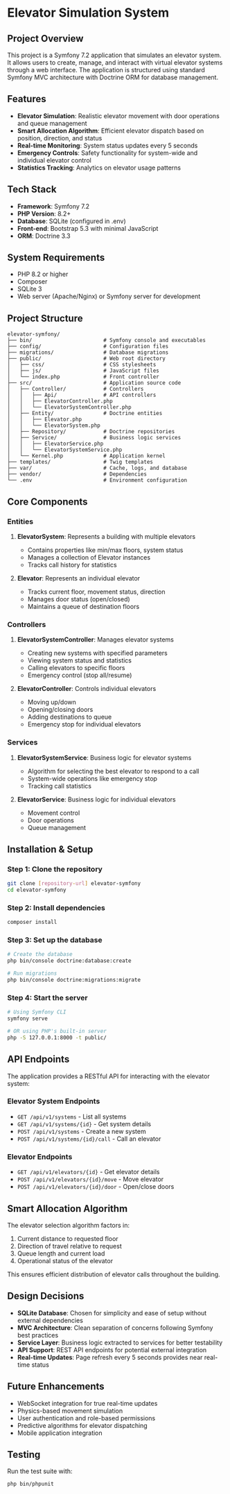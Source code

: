 # Elevator Simulation System

## Project Overview
This project is a Symfony 7.2 application that simulates an elevator system. It allows users to create, manage, and interact with virtual elevator systems through a web interface. The application is structured using standard Symfony MVC architecture with Doctrine ORM for database management.

## Features
- **Elevator Simulation**: Realistic elevator movement with door operations and queue management
- **Smart Allocation Algorithm**: Efficient elevator dispatch based on position, direction, and status
- **Real-time Monitoring**: System status updates every 5 seconds
- **Emergency Controls**: Safety functionality for system-wide and individual elevator control
- **Statistics Tracking**: Analytics on elevator usage patterns

## Tech Stack
- **Framework**: Symfony 7.2
- **PHP Version**: 8.2+
- **Database**: SQLite (configured in .env)
- **Front-end**: Bootstrap 5.3 with minimal JavaScript
- **ORM**: Doctrine 3.3

## System Requirements
- PHP 8.2 or higher
- Composer
- SQLite 3
- Web server (Apache/Nginx) or Symfony server for development

## Project Structure
```
elevator-symfony/
├── bin/                       # Symfony console and executables
├── config/                    # Configuration files
├── migrations/                # Database migrations
├── public/                    # Web root directory
│   ├── css/                   # CSS stylesheets
│   ├── js/                    # JavaScript files
│   └── index.php              # Front controller
├── src/                       # Application source code
│   ├── Controller/            # Controllers
│   │   ├── Api/               # API controllers
│   │   ├── ElevatorController.php
│   │   └── ElevatorSystemController.php
│   ├── Entity/                # Doctrine entities
│   │   ├── Elevator.php
│   │   └── ElevatorSystem.php
│   ├── Repository/            # Doctrine repositories
│   ├── Service/               # Business logic services
│   │   ├── ElevatorService.php
│   │   └── ElevatorSystemService.php
│   └── Kernel.php             # Application kernel
├── templates/                 # Twig templates
├── var/                       # Cache, logs, and database
├── vendor/                    # Dependencies
└── .env                       # Environment configuration
```

## Core Components

### Entities
1. **ElevatorSystem**: Represents a building with multiple elevators
   * Contains properties like min/max floors, system status
   * Manages a collection of Elevator instances
   * Tracks call history for statistics

2. **Elevator**: Represents an individual elevator
   * Tracks current floor, movement status, direction
   * Manages door status (open/closed)
   * Maintains a queue of destination floors

### Controllers
1. **ElevatorSystemController**: Manages elevator systems
   * Creating new systems with specified parameters
   * Viewing system status and statistics
   * Calling elevators to specific floors
   * Emergency control (stop all/resume)

2. **ElevatorController**: Controls individual elevators
   * Moving up/down
   * Opening/closing doors
   * Adding destinations to queue
   * Emergency stop for individual elevators

### Services
1. **ElevatorSystemService**: Business logic for elevator systems
   * Algorithm for selecting the best elevator to respond to a call
   * System-wide operations like emergency stop
   * Tracking call statistics

2. **ElevatorService**: Business logic for individual elevators
   * Movement control
   * Door operations
   * Queue management

## Installation & Setup

### Step 1: Clone the repository
```bash
git clone [repository-url] elevator-symfony
cd elevator-symfony
```

### Step 2: Install dependencies
```bash
composer install
```

### Step 3: Set up the database
```bash
# Create the database
php bin/console doctrine:database:create

# Run migrations
php bin/console doctrine:migrations:migrate
```

### Step 4: Start the server
```bash
# Using Symfony CLI
symfony serve

# OR using PHP's built-in server
php -S 127.0.0.1:8000 -t public/
```

## API Endpoints

The application provides a RESTful API for interacting with the elevator system:

### Elevator System Endpoints
- `GET /api/v1/systems` - List all systems
- `GET /api/v1/systems/{id}` - Get system details
- `POST /api/v1/systems` - Create a new system
- `POST /api/v1/systems/{id}/call` - Call an elevator

### Elevator Endpoints
- `GET /api/v1/elevators/{id}` - Get elevator details
- `POST /api/v1/elevators/{id}/move` - Move elevator
- `POST /api/v1/elevators/{id}/door` - Open/close doors

## Smart Allocation Algorithm

The elevator selection algorithm factors in:
1. Current distance to requested floor
2. Direction of travel relative to request
3. Queue length and current load
4. Operational status of the elevator

This ensures efficient distribution of elevator calls throughout the building.

## Design Decisions

- **SQLite Database**: Chosen for simplicity and ease of setup without external dependencies
- **MVC Architecture**: Clean separation of concerns following Symfony best practices
- **Service Layer**: Business logic extracted to services for better testability
- **API Support**: REST API endpoints for potential external integration
- **Real-time Updates**: Page refresh every 5 seconds provides near real-time status

## Future Enhancements

- WebSocket integration for true real-time updates
- Physics-based movement simulation
- User authentication and role-based permissions
- Predictive algorithms for elevator dispatching
- Mobile application integration

## Testing

Run the test suite with:
```bash
php bin/phpunit
```



